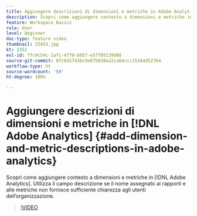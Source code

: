 ```yaml
---
title: Aggiungere descrizioni di dimensioni e metriche in Adobe Analytics
description: Scopri come aggiungere contesto a dimensioni e metriche in Adobe Analytics
feature: Workspace Basics
role: User
level: Beginner
doc-type: feature video
thumbnail: 25453.jpg
kt: 2352
exl-id: ffc9c54c-1afc-47f0-b057-e57f05139d88
source-git-commit: 8fc641743bc9e07b838a22ca64ccc15344d52764
workflow-type: ht
source-wordcount: '59'
ht-degree: 100%

---
```


# Aggiungere descrizioni di dimensioni e metriche in [!DNL Adobe Analytics] {#add-dimension-and-metric-descriptions-in-adobe-analytics}

Scopri come aggiungere contesto a dimensioni e metriche in [!DNL Adobe Analytics]. Utilizza il campo descrizione se il nome assegnato ai rapporti e alle metriche non fornisce sufficiente chiarezza agli utenti dell’organizzazione.

>[!VIDEO](https://video.tv.adobe.com/v/25453/?quality=12&learn=on)
